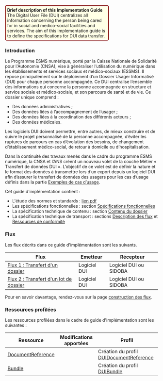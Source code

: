 <p style="padding: 5px; border-radius: 5px; border: 2px solid maroon; background: #ffffe6; width: 65%">
<b>Brief description of this Implementation Guide</b><br>
The Digital User File (DUI) centralizes all information concerning the person being cared for in social and medico-social facilities and services. 
The aim of this implementation guide is to define the specifications for DUI data transfer.
</p>

### Introduction

Le Programme ESMS numérique, porté par la Caisse Nationale de Solidarité pour l'Autonomie (CNSA), vise à généraliser l’utilisation du numérique dans les établissements et services sociaux et médico-sociaux (ESSMS). Il repose principalement sur le déploiement d’un Dossier Usager Informatisé (DUI) pour chaque personne accompagnée. Ce DUI centralise l’ensemble des informations qui concerne la personne accompagnée en structure et service sociale et médico-sociale, et son parcours de santé et de vie. Ce dossier unique comprend :
* Des données administratives ;
* Des données liées à l’accompagnement de l’usager ;
* Des données liées à la coordination des différents acteurs ;
* Des données médicales.

Les logiciels DUI doivent permettre, entre autres, de mieux construire et de suivre le projet personnalisé de la personne accompagnée, d’éviter les ruptures de parcours en cas d’évolution des besoins, de changement d’établissement médico-social, de retour à domicile ou d’hospitalisation. 

Dans la continuité des travaux menés dans le cadre du programme ESMS numérique, la CNSA et l’ANS créent un nouveau volet de la couche Métier « Transfert de données DUI ». L’objectif de ce volet est de définir la nature et le format des données à transmettre lors d’un export depuis un logiciel DUI afin d’assurer le transfert de données des usagers pour les cas d’usage définis dans la partie [Exemples de cas d’usage](cadre_orientations.html#exemples-de-cas-dusage).

Cet guide d'implémentation contient : 
- L'étude des normes et standards : [lien pdf](NormesStandards_TransfertDonneesDUI_V0.1-finale.pdf)
- Les spécifications fonctionnelles : section <a href="cadre_orientations.html"> Spécifications fonctionnelles</a>
- La spécification technique de contenu : section <a href="contenu_dossier.html">Contenu du dossier</a>
- La spécification technique de transport : sections <a href="construction_des_flux.html">Description des flux</a> et <a href="artifacts.html">Ressources de conformité</a>

### Flux

Les flux décrits dans ce guide d'implémentation sont les suivants.

| Flux | Emetteur | Récepteur |
| ----- | ----- | ----- |
| <a href="st_flux1.html">Flux 1 : Transfert d'un dossier</a> | Logiciel DUI | Logiciel DUI ou SIDOBA |
| <a href="st_flux2.html">Flux 2 : Transfert d'un lot de dossier</a> | Logiciel DUI | Logiciel DUI ou SIDOBA |

Pour en savoir davantage, rendez-vous sur la page <a href="construction_des_flux.html">construction des flux</a>.

### Ressources profilées

Les ressources profilées dans le cadre de guide d'implémentation sont les suivantes : 

| Ressource | Modifications apportées | Profil |
| ----- | ----- | ----- |
| <a href="https://hl7.org/fhir/R4/documentreference.html">DocumentReference</a> |  | Création du profil [DUIDocumentReference](StructureDefinition-dui-documentreference.html) |
| <a href="https://hl7.org/fhir/R4/bundle.html">Bundle</a>  |  | Création du profil [DUIBundle](StructureDefinition-dui-bundle.html) |